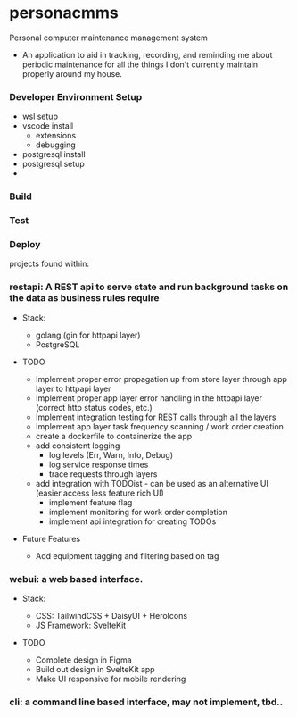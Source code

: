 # personacmms
Personal computer maintenance management system
* An application to aid in tracking, recording, and reminding me about periodic maintenance for all the things I don't currently maintain properly around my house.

### Developer Environment Setup

- wsl setup
- vscode install
    - extensions
    - debugging
- postgresql install
- postgresql setup
- 


### Build


### Test


### Deploy

projects found within: 
### restapi: A REST api to serve state and run background tasks on the data as business rules require
* Stack:
    * golang (gin for httpapi layer)
    * PostgreSQL

* TODO  
    * Implement proper error propagation up from store layer through app layer to httpapi layer
    * Implement proper app layer error handling in the httpapi layer (correct http status codes, etc.)
    * Implement integration testing for REST calls through all the layers
    * Implement app layer task frequency scanning / work order creation
    * create a dockerfile to containerize the app
    * add consistent logging
        * log levels (Err, Warn, Info, Debug)
        * log service response times
        * trace requests through layers
    * add integration with TODOist - can be used as an alternative UI (easier access less feature rich UI)
        * implement feature flag
        * implement monitoring for work order completion
        * implement api integration for creating TODOs 

* Future Features
    * Add equipment tagging and filtering based on tag


### webui: a web based interface.
* Stack: 
    * CSS: TailwindCSS + DaisyUI + HeroIcons
    * JS Framework: SvelteKit

* TODO
    * Complete design in Figma
    * Build out design in SvelteKit app
    * Make UI responsive for mobile rendering

### cli: a command line based interface, may not implement, tbd..

